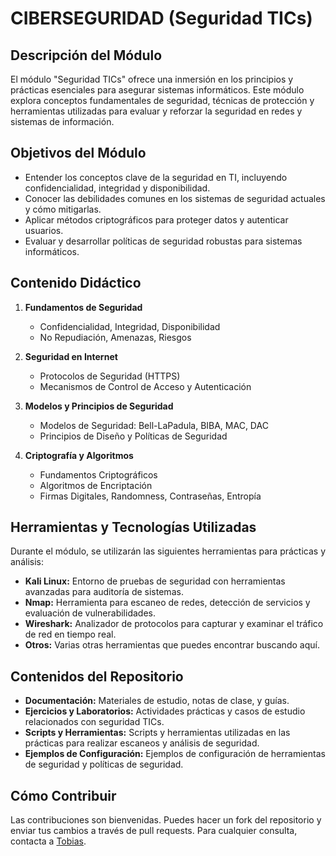 # CIBERSEGURIDAD (Seguridad TICs)

## Descripción del Módulo

El módulo "Seguridad TICs" ofrece una inmersión en los principios y prácticas esenciales para asegurar sistemas informáticos. Este módulo explora conceptos fundamentales de seguridad, técnicas de protección y herramientas utilizadas para evaluar y reforzar la seguridad en redes y sistemas de información.

## Objetivos del Módulo

- Entender los conceptos clave de la seguridad en TI, incluyendo confidencialidad, integridad y disponibilidad.
- Conocer las debilidades comunes en los sistemas de seguridad actuales y cómo mitigarlas.
- Aplicar métodos criptográficos para proteger datos y autenticar usuarios.
- Evaluar y desarrollar políticas de seguridad robustas para sistemas informáticos.

## Contenido Didáctico

1. **Fundamentos de Seguridad**
   - Confidencialidad, Integridad, Disponibilidad
   - No Repudiación, Amenazas, Riesgos

2. **Seguridad en Internet**
   - Protocolos de Seguridad (HTTPS)
   - Mecanismos de Control de Acceso y Autenticación

3. **Modelos y Principios de Seguridad**
   - Modelos de Seguridad: Bell-LaPadula, BIBA, MAC, DAC
   - Principios de Diseño y Políticas de Seguridad

4. **Criptografía y Algoritmos**
   - Fundamentos Criptográficos
   - Algoritmos de Encriptación
   - Firmas Digitales, Randomness, Contraseñas, Entropía

## Herramientas y Tecnologías Utilizadas

Durante el módulo, se utilizarán las siguientes herramientas para prácticas y análisis:

- **Kali Linux:** Entorno de pruebas de seguridad con herramientas avanzadas para auditoría de sistemas.
- **Nmap:** Herramienta para escaneo de redes, detección de servicios y evaluación de vulnerabilidades.
- **Wireshark:** Analizador de protocolos para capturar y examinar el tráfico de red en tiempo real.
- **Otros:** Varias otras herramientas que puedes encontrar buscando aquí.

## Contenidos del Repositorio

- **Documentación:** Materiales de estudio, notas de clase, y guías.
- **Ejercicios y Laboratorios:** Actividades prácticas y casos de estudio relacionados con seguridad TICs.
- **Scripts y Herramientas:** Scripts y herramientas utilizadas en las prácticas para realizar escaneos y análisis de seguridad.
- **Ejemplos de Configuración:** Ejemplos de configuración de herramientas de seguridad y políticas de seguridad.

## Cómo Contribuir

Las contribuciones son bienvenidas. Puedes hacer un fork del repositorio y enviar tus cambios a través de pull requests. Para cualquier consulta, contacta a [Tobias](tobias.egv@gmail.com).

